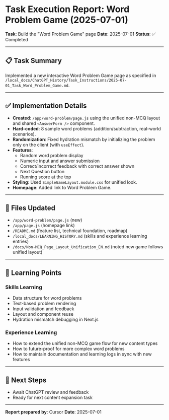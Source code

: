 # Task Execution Report: Word Problem Game (2025-07-01)

**Task**: Build the "Word Problem Game" page
**Date**: 2025-07-01
**Status**: ✅ Completed

---

## 📋 Task Summary

Implemented a new interactive Word Problem Game page as specified in `/local_docs/ChatGPT_History/Task_Instructions/2025-07-01_Task_Word_Problem_Game.md`.

---

## ✅ Implementation Details

- **Created**: `/app/word-problem/page.js` using the unified non-MCQ layout and shared `<AnswerForm />` component.
- **Hard-coded**: 8 sample word problems (addition/subtraction, real-world scenarios).
- **Randomization**: Fixed hydration mismatch by initializing the problem only on the client (with `useEffect`).
- **Features**:
  - Random word problem display
  - Numeric input and answer submission
  - Correct/incorrect feedback with correct answer shown
  - Next Question button
  - Running score at the top
- **Styling**: Used `SimpleGameLayout.module.css` for unified look.
- **Homepage**: Added link to Word Problem Game.

---

## 📝 Files Updated

- `/app/word-problem/page.js` (new)
- `/app/page.js` (homepage link)
- `/README.md` (feature list, technical foundation, roadmap)
- `/local_docs/LEARNING_HISTORY.md` (skills and experience learning entries)
- `/docs/Non-MCQ_Page_Layout_Unification_EN.md` (noted new game follows unified layout)

---

## 🎯 Learning Points

### Skills Learning
- Data structure for word problems
- Text-based problem rendering
- Input validation and feedback
- Layout and component reuse
- Hydration mismatch debugging in Next.js

### Experience Learning
- How to extend the unified non-MCQ game flow for new content types
- How to future-proof for more complex word problems
- How to maintain documentation and learning logs in sync with new features

---

## 🚦 Next Steps

- Await ChatGPT review and feedback
- Ready for next content expansion task

---

**Report prepared by**: Cursor
**Date**: 2025-07-01 